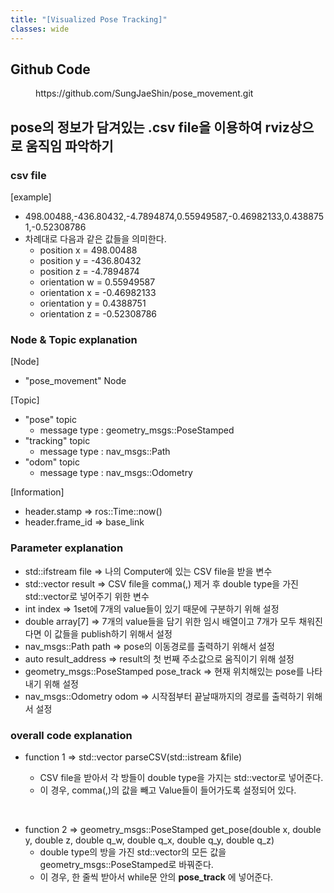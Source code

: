 ```yaml
---
title: "[Visualized Pose Tracking]"
classes: wide
---
```


## Github Code 
<figure class="align-center">
    <img src="{{ site.url }}{{ site.baseurl }}/assets/images/github_logo.png" alt="">
    <figcaption>https://github.com/SungJaeShin/pose_movement.git</figcaption>
</figure> 


## pose의 정보가 담겨있는 .csv file을 이용하여 rviz상으로 움직임 파악하기
### csv file
[example]
- 498.00488,-436.80432,-4.7894874,0.55949587,-0.46982133,0.4388751,-0.52308786 <br>
- 차례대로 다음과 같은 값들을 의미한다.
  * position x = 498.00488
  * position y = -436.80432
  * position z = -4.7894874
  * orientation w = 0.55949587
  * orientation x = -0.46982133
  * orientation y = 0.4388751
  * orientation z = -0.52308786


### Node & Topic explanation <br>
[Node]
- "pose_movement" Node

[Topic]
- "pose" topic
  * message type : geometry_msgs::PoseStamped <br>
- "tracking" topic
  * message type : nav_msgs::Path <br>
- "odom" topic
  * message type : nav_msgs::Odometry <br>

[Information]
- header.stamp &#8658; ros::Time::now()
- header.frame_id &#8658; base_link



### Parameter explanation
- std::ifstream file &#8658; 나의 Computer에 있는 CSV file을 받을 변수 <br>
- std::vector<double> result &#8658; CSV file을 comma(,) 제거 후 double type을 가진 std::vector로 넣어주기 위한 변수 <br>
- int index &#8658; 1set에 7개의 value들이 있기 때문에 구분하기 위해 설정 <br>
- double array[7] &#8658; 7개의 value들을 담기 위한 임시 배열이고 7개가 모두 채워진다면 이 값들을 publish하기 위해서 설정 <br>
- nav_msgs::Path path &#8658; pose의 이동경로를 출력하기 위해서 설정 <br>
- auto result_address &#8658; result의 첫 번째 주소값으로 움직이기 위해 설정 <br>
- geometry_msgs::PoseStamped pose_track &#8658; 현재 위치해있는 pose를 나타내기 위해 설정 <br>
- nav_msgs::Odometry odom &#8658; 시작점부터 끝날때까지의 경로를 출력하기 위해서 설정 <br>



### overall code explanation
- function 1 &#8658; std::vector<double> parseCSV(std::istream &file)
  * CSV file을 받아서 각 방들이 double type을 가지는 std::vector로 넣어준다.
  * 이 경우, comma(,)의 값을 빼고 Value들이 들어가도록 설정되어 있다.

<br>

- function 2 &#8658; geometry_msgs::PoseStamped get_pose(double x, double y, double z, double q_w, double q_x, double q_y, double q_z)
  * double type의 방을 가진 std::vector의 모든 값을 geometry_msgs::PoseStamped로 바꿔준다.
  * 이 경우, 한 줄씩 받아서 while문 안의 __pose_track__ 에 넣어준다.


<br>